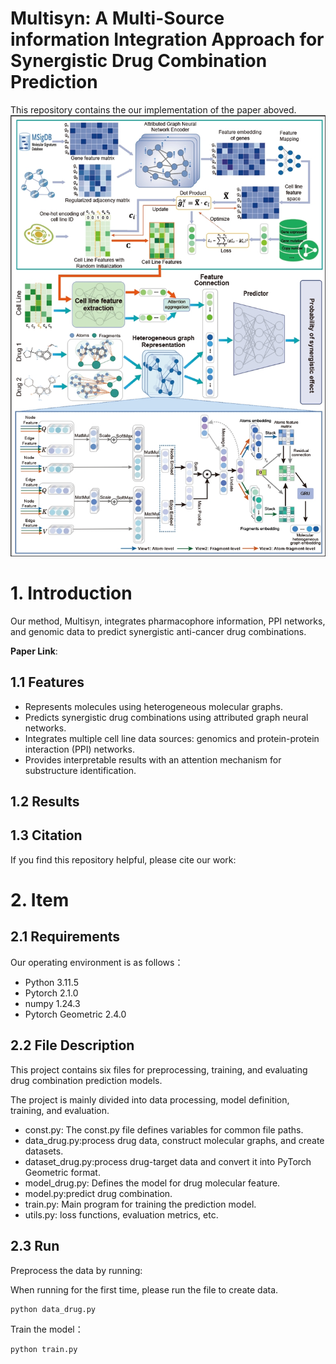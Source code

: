 # Multisyn: A Multi-Source information Integration Approach for Synergistic Drug Combination Prediction

This repository contains the our implementation of the paper aboved.
![Multisyn Architecture](Multisyn.png)

# 1. Introduction

Our method, Multisyn, integrates pharmacophore information, PPI networks, and genomic data to predict synergistic anti-cancer drug combinations.

**Paper Link**:

<!-- Author Name et al., "Multisyn: Leveraging Graph Neural Networks for Synergistic Drug Combination Prediction", Journal Name, Year. -->

## 1.1 Features

- Represents molecules using heterogeneous molecular graphs.
- Predicts synergistic drug combinations using attributed graph neural networks.
- Integrates multiple cell line data sources: genomics and protein-protein interaction (PPI) networks.
- Provides interpretable results with an attention mechanism for substructure identification.

## 1.2 Results

## 1.3 Citation

If you find this repository helpful, please cite our work:

# 2. Item
## 2.1 Requirements

Our operating environment is as follows：
- Python 3.11.5
- Pytorch 2.1.0
- numpy 1.24.3
- Pytorch Geometric 2.4.0

## 2.2 File Description

This project contains six files for preprocessing, training, and evaluating drug combination prediction models.

The project is mainly divided into data processing, model definition, training, and evaluation.

- const.py: The const.py file defines variables for common file paths.    
- data_drug.py:process drug data, construct molecular graphs, and create datasets.  
- dataset_drug.py:process drug-target data and convert it into PyTorch Geometric format.   
- model_drug.py: Defines the model for drug molecular feature.   
- model.py:predict drug combination.  
- train.py: Main program for training the prediction model.    
- utils.py: loss functions, evaluation metrics, etc.  


## 2.3 Run
Preprocess the data by running:

When running for the first time, please run the file to create data. 

```bash
python data_drug.py
```

Train the model：
 ```bash
 python train.py
 ```
